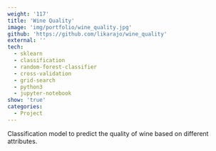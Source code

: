 ```yaml
---
weight: '117'
title: 'Wine Quality'
image: 'img/portfolio/wine_quality.jpg'
github: 'https://github.com/likarajo/wine_quality'
external: ''
tech:
  - sklearn
  - classification
  - random-forest-classifier
  - cross-validation
  - grid-search
  - python3
  - jupyter-notebook
show: 'true'
categories:
  - Project
---
```


Classification model to predict the quality of wine based on different attributes.

